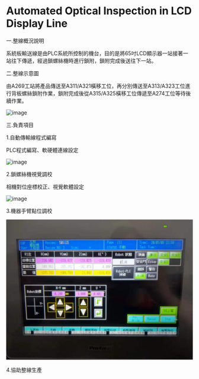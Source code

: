 # Automated Optical Inspection in LCD Display Line
一.整線概況說明

系統板輸送線是由PLC系統所控制的機台，目的是將65吋LCD顯示器一站接著一站往下傳遞，經過鎖螺絲機時進行鎖附，鎖附完成後送往下一站。

二.整線示意圖

由A269工站將產品傳送至A311/A321橫移工位，再分別傳送至A313/A323工位進行背板螺絲鎖附作業，鎖附完成後從A315/A325橫移工位傳遞至A274工位等待後續作業。

![image](https://github.com/tddwso/Automation-Line/blob/main/%E6%95%B4%E7%B7%9A.PNG)

三.負責項目

1.自動傳輸線程式編寫

PLC程式編寫、軟硬體連線設定

![image](https://github.com/tddwso/Automation-Line/blob/main/PLC1.PNG)

2.鎖螺絲機視覺調校

相機對位座標校正、視覺軟體設定

![image](https://github.com/tddwso/Automation-Line/blob/main/%E9%8E%96%E8%9E%BA%E7%B5%B2%E6%A9%9F.PNG)

3.機器手臂點位調校

![image](https://github.com/tddwso/Automated-Optical-Inspection-in-LCD-Display-Line/blob/main/robot.jpg)

4.協助整線生產


